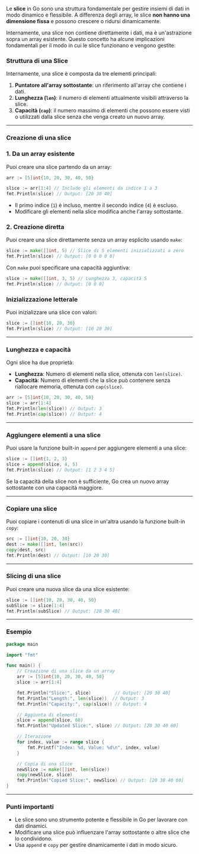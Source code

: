 Le **slice** in Go sono una struttura fondamentale per gestire insiemi di dati in modo dinamico e flessibile. 
A differenza degli array, le slice **non hanno una dimensione fissa** e possono crescere o ridursi dinamicamente. 

Internamente, una slice non contiene direttamente i dati, ma è un'astrazione sopra un array esistente. Questo concetto ha alcune implicazioni fondamentali per il modo in cui le slice funzionano e vengono gestite:

### Struttura di una Slice

Internamente, una slice è composta da tre elementi principali:

1. **Puntatore all'array sottostante**: un riferimento all'array che contiene i dati.
2. **Lunghezza (`len`)**: il numero di elementi attualmente visibili attraverso la slice.
3. **Capacità (`cap`)**: il numero massimo di elementi che possono essere visti o utilizzati dalla slice senza che venga creato un nuovo array.



***
### **Creazione di una slice**

### 1. Da un array esistente
Puoi creare una slice partendo da un array:
```go
arr := [5]int{10, 20, 30, 40, 50}

slice := arr[1:4] // Include gli elementi da indice 1 a 3
fmt.Println(slice) // Output: [20 30 40]
```

- Il primo indice (`1`) è incluso, mentre il secondo indice (`4`) è escluso.
- Modificare gli elementi nella slice modifica anche l'array sottostante. 


### 2. Creazione diretta
Puoi creare una slice direttamente senza un array esplicito usando `make`:
```go
slice := make([]int, 5) // Slice di 5 elementi inizializzati a zero 
fmt.Println(slice) // Output: [0 0 0 0 0]
```

Con `make` puoi specificare una capacità aggiuntiva:
```go
slice := make([]int, 3, 5) // Lunghezza 3, capacità 5
fmt.Println(slice) // Output: [0 0 0]
```


### Inizializzazione letterale
Puoi inizializzare una slice con valori:
```go
slice := []int{10, 20, 30}
fmt.Println(slice) // Output: [10 20 30]
```




***
### **Lunghezza e capacità**

Ogni slice ha due proprietà:

- **Lunghezza**: Numero di elementi nella slice, ottenuta con `len(slice)`.
- **Capacità**: Numero di elementi che la slice può contenere senza riallocare memoria, ottenuta con `cap(slice)`.

```go
arr := [5]int{10, 20, 30, 40, 50}
slice := arr[1:4]
fmt.Println(len(slice)) // Output: 3
fmt.Println(cap(slice)) // Output: 4
```




***
### **Aggiungere elementi a una slice**

Puoi usare la funzione built-in `append` per aggiungere elementi a una slice:

```go
slice := []int{1, 2, 3}
slice = append(slice, 4, 5)
fmt.Println(slice) // Output: [1 2 3 4 5]
```

Se la capacità della slice non è sufficiente, Go crea un nuovo array sottostante con una capacità maggiore.



***
### **Copiare una slice**

Puoi copiare i contenuti di una slice in un'altra usando la funzione built-in `copy`:
```go
src := []int{10, 20, 30}
dest := make([]int, len(src))
copy(dest, src)
fmt.Println(dest) // Output: [10 20 30]
```


***
### **Slicing di una slice**

Puoi creare una nuova slice da una slice esistente:
```go
slice := []int{10, 20, 30, 40, 50}
subSlice := slice[1:4]
fmt.Println(subSlice) // Output: [20 30 40]
```



***
### Esempio
```go
package main

import "fmt"

func main() {
    // Creazione di una slice da un array
    arr := [5]int{10, 20, 30, 40, 50}
    slice := arr[1:4]

    fmt.Println("Slice:", slice)         // Output: [20 30 40]
    fmt.Println("Length:", len(slice))  // Output: 3
    fmt.Println("Capacity:", cap(slice)) // Output: 4

    // Aggiunta di elementi
    slice = append(slice, 60)
    fmt.Println("Updated Slice:", slice) // Output: [20 30 40 60]

    // Iterazione
    for index, value := range slice {
        fmt.Printf("Index: %d, Value: %d\n", index, value)
    }

    // Copia di una slice
    newSlice := make([]int, len(slice))
    copy(newSlice, slice)
    fmt.Println("Copied Slice:", newSlice) // Output: [20 30 40 60]
}
```


***
### **Punti importanti**

- Le slice sono uno strumento potente e flessibile in Go per lavorare con dati dinamici.
- Modificare una slice può influenzare l'array sottostante o altre slice che lo condividono.
- Usa `append` e `copy` per gestire dinamicamente i dati in modo sicuro.
